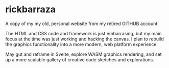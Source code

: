# rickbarraza
A copy of my my old, personal website from my retired GITHUB account. 

The HTML and CSS code and framework is just embarrasing, but my main focus at the time was just working and hacking the canvas. I plan to rebuild the graphics functionality into a more modern, web platform experience.

May gut and reframe in Svelte, explore WASM graphics rendering, and set up a more scalable gallery of creative code sketches and explorations.

